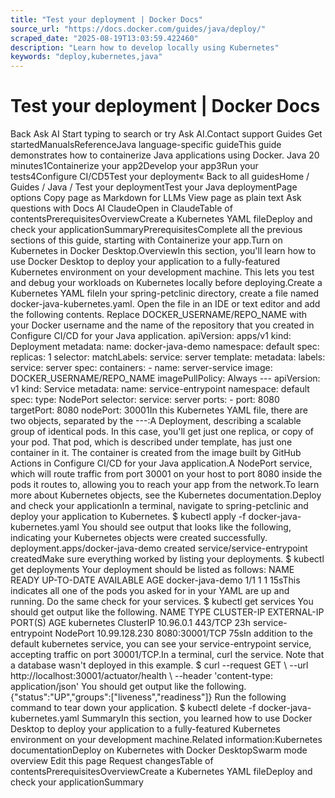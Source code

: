 ```yaml
---
title: "Test your deployment | Docker Docs"
source_url: "https://docs.docker.com/guides/java/deploy/"
scraped_date: "2025-08-19T13:03:59.422460"
description: "Learn how to develop locally using Kubernetes"
keywords: "deploy,kubernetes,java"
---
```

# Test your deployment | Docker Docs

Back Ask AI Start typing to search or try Ask AI.Contact support Guides Get startedManualsReferenceJava language-specific guideThis guide demonstrates how to containerize Java applications using Docker. Java 20 minutes1Containerize your app2Develop your app3Run your tests4Configure CI/CD5Test your deployment« Back to all guidesHome / Guides / Java / Test your deploymentTest your Java deploymentPage options Copy page as Markdown for LLMs View page as plain text Ask questions with Docs AI ClaudeOpen in ClaudeTable of contentsPrerequisitesOverviewCreate a Kubernetes YAML fileDeploy and check your applicationSummaryPrerequisitesComplete all the previous sections of this guide, starting with Containerize your app.Turn on Kubernetes in Docker Desktop.OverviewIn this section, you'll learn how to use Docker Desktop to deploy your application to a fully-featured Kubernetes environment on your development machine. This lets you test and debug your workloads on Kubernetes locally before deploying.Create a Kubernetes YAML fileIn your spring-petclinic directory, create a file named docker-java-kubernetes.yaml. Open the file in an IDE or text editor and add the following contents. Replace DOCKER_USERNAME/REPO_NAME with your Docker username and the name of the repository that you created in Configure CI/CD for your Java application. apiVersion: apps/v1 kind: Deployment metadata: name: docker-java-demo namespace: default spec: replicas: 1 selector: matchLabels: service: server template: metadata: labels: service: server spec: containers: - name: server-service image: DOCKER_USERNAME/REPO_NAME imagePullPolicy: Always --- apiVersion: v1 kind: Service metadata: name: service-entrypoint namespace: default spec: type: NodePort selector: service: server ports: - port: 8080 targetPort: 8080 nodePort: 30001In this Kubernetes YAML file, there are two objects, separated by the ---:A Deployment, describing a scalable group of identical pods. In this case, you'll get just one replica, or copy of your pod. That pod, which is described under template, has just one container in it. The container is created from the image built by GitHub Actions in Configure CI/CD for your Java application.A NodePort service, which will route traffic from port 30001 on your host to port 8080 inside the pods it routes to, allowing you to reach your app from the network.To learn more about Kubernetes objects, see the Kubernetes documentation.Deploy and check your applicationIn a terminal, navigate to spring-petclinic and deploy your application to Kubernetes. $ kubectl apply -f docker-java-kubernetes.yaml You should see output that looks like the following, indicating your Kubernetes objects were created successfully. deployment.apps/docker-java-demo created service/service-entrypoint createdMake sure everything worked by listing your deployments. $ kubectl get deployments Your deployment should be listed as follows: NAME READY UP-TO-DATE AVAILABLE AGE docker-java-demo 1/1 1 1 15sThis indicates all one of the pods you asked for in your YAML are up and running. Do the same check for your services. $ kubectl get services You should get output like the following. NAME TYPE CLUSTER-IP EXTERNAL-IP PORT(S) AGE kubernetes ClusterIP 10.96.0.1 <none> 443/TCP 23h service-entrypoint NodePort 10.99.128.230 <none> 8080:30001/TCP 75sIn addition to the default kubernetes service, you can see your service-entrypoint service, accepting traffic on port 30001/TCP.In a terminal, curl the service. Note that a database wasn't deployed in this example. $ curl --request GET \ --url http://localhost:30001/actuator/health \ --header 'content-type: application/json' You should get output like the following. {"status":"UP","groups":["liveness","readiness"]} Run the following command to tear down your application. $ kubectl delete -f docker-java-kubernetes.yaml SummaryIn this section, you learned how to use Docker Desktop to deploy your application to a fully-featured Kubernetes environment on your development machine.Related information:Kubernetes documentationDeploy on Kubernetes with Docker DesktopSwarm mode overview Edit this page Request changesTable of contentsPrerequisitesOverviewCreate a Kubernetes YAML fileDeploy and check your applicationSummary